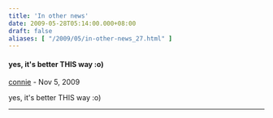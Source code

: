 ```yaml
---
title: 'In other news'
date: 2009-05-28T05:14:00.000+08:00
draft: false
aliases: [ "/2009/05/in-other-news_27.html" ]
---
```


#### yes, it's better THIS way :o)
[connie]( "noreply@blogger.com") - <time datetime="2009-11-20T07:17:20.000+08:00">Nov 5, 2009</time>

yes, it's better THIS way :o)
<hr />

